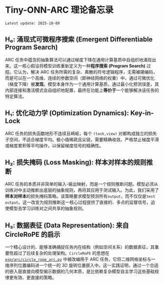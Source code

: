 # Tiny-ONN-ARC 理论备忘录

`Latest update: 2025-10-09`

## H₀: 涌现式可微程序搜索 (Emergent Differentiable Program Search)

ARC 任务中蕴含的抽象算法可以通过梯度下降在通用计算基质中自组织地涌现出来。这一核心假设将模型训练重新定义为一种**程序搜索 (Program Search)** 过程。它认为，解决 ARC 任务所需的复杂、离散的符号逻辑程序，无需被硬编码，而是可以在一个高维、连续的参数空间（即神经网络的权重）中，通过可微优化（梯度下降）被**发现**。模型本身作为一个通用计算基质，通过最小化预测误差，其内部连接和激活模式会自组织地配置，最终在功能上**等价于**一个能够解决该任务的特定算法。

## H₁: 优化动力学 (Optimization Dynamics): Key-in-Lock

ARC 任务的损失函数地形不连续且崎岖，每个 `(task,view)` 对都构成独立的损失子空间，不适合梯度平均。极小值稀疏且尖锐，需要精确收敛。严格禁止梯度平滑或梯度累积等平均操作，以保留梯度信号的精确性。

## H₂: 损失掩码 (Loss Masking): 样本对样本的规则推断

ARC 任务的本质并非简单的输入-输出映射，而是一个规则推断问题。模型必须从训练对中主动推断出底层的抽象规则，再将其应用于测试输入。为此，我们采用了**样本对样本**的损失掩码策略。该策略要求模型预测所有`output`，而不仅仅是`test output`。这一改变为规则推断这一核心过程提供了直接的、多点的监督信号，迫使模型去学习训练对之间共享的抽象规则。

## H₃: 数据表征 (Data Representation): 来自 CircleRoPE 的启示

一个精心设计的、能够准确捕捉任务内在结构（例如空间关系）的数据表征，其重要性超过了后续复杂的处理架构。`CircleRoPE` 的思想在 [`exp/arc/circle_rope_arc.py`](exp/arc/circle_rope_arc.py) 中被改编用于 ARC 任务，它将二维网格坐标与一维序列位置编码进一个统一的 3D 旋转位置嵌入中。这一实践证明，通过一个合适的嵌入层直接向模型揭示数据的几何本质，是比依赖复杂模型自主学习这些基础规律更有效、更直接的策略。
